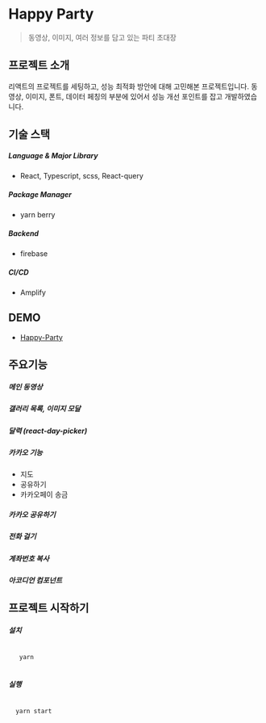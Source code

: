 # Happy Party
> 동영상, 이미지, 여러 정보를 담고 있는 파티 초대장

## 프로젝트 소개
리액트의 프로젝트를 세팅하고, 성능 최적화 방안에 대해 고민해본 프로젝트입니다.
동영상, 이미지, 폰트, 데이터 페칭의 부분에 있어서 성능 개선 포인트를 잡고 개발하였습니다.

## 기술 스택
##### Language & Major Library
- React, Typescript, scss, React-query
#####  Package Manager
- yarn berry
##### Backend
- firebase
##### CI/CD
- Amplify

## DEMO 
- [Happy-Party](https://master.d4zwbzignxki2.amplifyapp.com/) 


## 주요기능
##### 메인 동영상
##### 갤러리 목록, 이미지 모달
##### 달력 (react-day-picker)
##### 카카오 기능
   - 지도
   - 공유하기
   - 카카오페이 송금
##### 카카오 공유하기
##### 전화 걸기
##### 계좌번호 복사
##### 아코디언 컴포넌트


## 프로젝트 시작하기
##### 설치
<pre>
<code>
   yarn
</code>
</pre>

##### 실행
<pre>
<code>
  yarn start
</code>
</pre>
